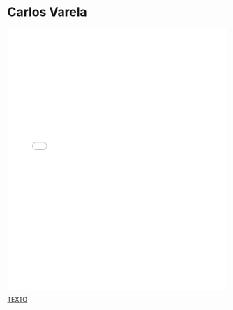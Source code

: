 # Carlos Varela

<MDXLayout>
  <embed src="/assets/files/Carlos%20Varela%20Soult-1ce3e626092100bc5ce9299bda8ea4f8.pdf" type="application/pdf" width="100%" height="600px" />
</MDXLayout>

[TEXTO](../../../static/PDFs/Commitment/Carlos%20Varela%20Soult.pdf)